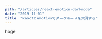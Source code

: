 ```yaml
---
path: "/articles/react-emotion-darkmode"
date: "2019-10-01"
title: "Reactとemotionでダークモードを実現する"
---
```


hoge
